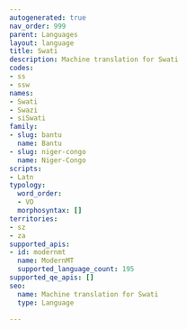 ```yaml
---
autogenerated: true
nav_order: 999
parent: Languages
layout: language
title: Swati
description: Machine translation for Swati
codes:
- ss
- ssw
names:
- Swati
- Swazi
- siSwati
family:
- slug: bantu
  name: Bantu
- slug: niger-congo
  name: Niger-Congo
scripts:
- Latn
typology:
  word_order:
  - VO
  morphosyntax: []
territories:
- sz
- za
supported_apis:
- id: modernmt
  name: ModernMT
  supported_language_count: 195
supported_qe_apis: []
seo:
  name: Machine translation for Swati
  type: Language

---
```


